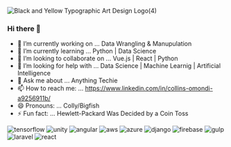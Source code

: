 ![Black and Yellow Typographic Art   Design Logo(4)](https://user-images.githubusercontent.com/41758123/132143215-a06642f3-7985-4195-8faf-c64a290990d2.png)

### Hi there 👋

- 🔭 I’m currently working on ... Data Wrangling & Manupulation
- 🌱 I’m currently learning ... Python | Data Science 
- 👯 I’m looking to collaborate on ... Vue.js | React | Python
- 🤔 I’m looking for help with ... Data Science | Machine Learnig | Artificial Intelligence
- 💬 Ask me about ... Anything Techie
- 📫 How to reach me: ... https://www.linkedin.com/in/collins-omondi-a9256911b/
- 😄 Pronouns: ... Colly/Bigfish
- ⚡ Fun fact: ... Hewlett-Packard Was Decided by a Coin Toss

![tensorflow](https://user-images.githubusercontent.com/41758123/132144035-60b2c761-b881-4e83-b241-8b2ee0c7f591.png)
![unity](https://user-images.githubusercontent.com/41758123/132144036-112b439e-cab4-4baa-bf2c-29435fb83d88.png)
![angular](https://user-images.githubusercontent.com/41758123/132144037-04df9aa1-ad0c-49b4-bd21-2da77a7c3518.png)
![aws](https://user-images.githubusercontent.com/41758123/132144039-42df0f67-d5a5-4d5b-acba-09af968223c7.png)
![azure](https://user-images.githubusercontent.com/41758123/132144040-7eb979f7-bd14-416d-abbd-838748020304.png)
![django](https://user-images.githubusercontent.com/41758123/132144041-6635d5ab-7244-4902-b1a9-c01f80a91363.png)
![firebase](https://user-images.githubusercontent.com/41758123/132144043-bb692f19-a82e-47b0-8d8d-12fca4629484.png)
![gulp](https://user-images.githubusercontent.com/41758123/132144045-c8f8e448-e0c8-4f4a-9377-3a13f81e89f7.png)
![laravel](https://user-images.githubusercontent.com/41758123/132144047-c5cbe259-b62e-41ca-b6c1-3689f88e6b69.png)
![react](https://user-images.githubusercontent.com/41758123/132144049-a5c54c6d-a625-4671-93f1-0c2cbaae9c5c.png)


<!--
**ColloBigfish/collobigfish** is a ✨ _special_ ✨ repository because its `README.md` (this file) appears on your GitHub profile.

Here are some ideas to get you started:

- 🔭 I’m currently working on ... Data Wrangling & Manupulation
- 🌱 I’m currently learning ... Python | Data Science 
- 👯 I’m looking to collaborate on ... Vue.js | React | Python
- 🤔 I’m looking for help with ... Data Science | Machine Learnig | Artificial Intelligence
- 💬 Ask me about ... Anything Techie
- 📫 How to reach me: ... https://www.linkedin.com/in/collins-omondi-a9256911b/
- 😄 Pronouns: ... Colly/Bigfish
- ⚡ Fun fact: ... Hewlett-Packard Was Decided by a Coin Toss
-->
